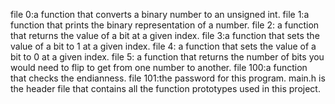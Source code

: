 file 0:a function that converts a binary number to an unsigned int.
file 1:a function that prints the binary representation of a number.
file 2: a function that returns the value of a bit at a given index.
file 3:a function that sets the value of a bit to 1 at a given index.
file 4: a function that sets the value of a bit to 0 at a given index.
file 5: a function that returns the number of bits you would need to flip to get from one number to another.
file 100:a function that checks the endianness.
file 101:the password for this program.
main.h is the header file that contains all the function prototypes used in this project.